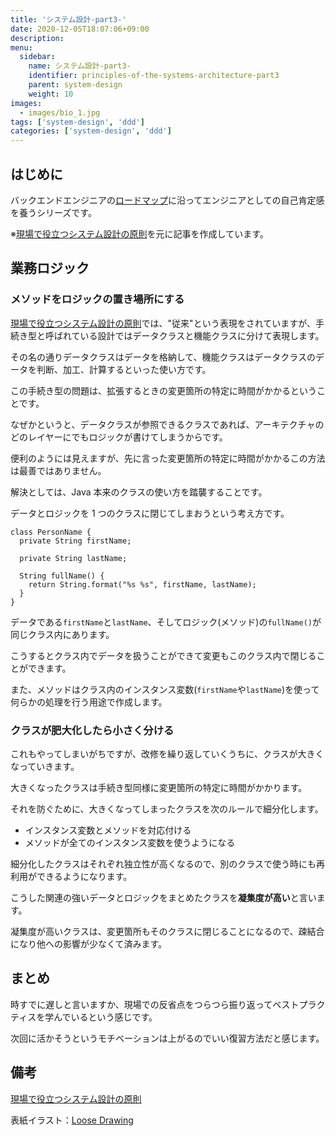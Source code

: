 ```yaml
---
title: 'システム設計-part3-'
date: 2020-12-05T18:07:06+09:00
description:
menu:
  sidebar:
    name: システム設計-part3-
    identifier: principles-of-the-systems-architecture-part3
    parent: system-design
    weight: 10
images:
  - images/bio_1.jpg
tags: ['system-design', 'ddd']
categories: ['system-design', 'ddd']
---
```


## はじめに

バックエンドエンジニアの[ロードマップ][ロードマップ]に沿ってエンジニアとしての自己肯定感を養うシリーズです。

※[現場で役立つシステム設計の原則][現場で役立つシステム設計の原則]を元に記事を作成しています。

## 業務ロジック

### メソッドをロジックの置き場所にする

[現場で役立つシステム設計の原則][現場で役立つシステム設計の原則]では、"従来"という表現をされていますが、手続き型と呼ばれている設計ではデータクラスと機能クラスに分けて表現します。

その名の通りデータクラスはデータを格納して、機能クラスはデータクラスのデータを判断、加工、計算するといった使い方です。

この手続き型の問題は、拡張するときの変更箇所の特定に時間がかかるということです。

なぜかというと、データクラスが参照できるクラスであれば、アーキテクチャのどのレイヤーにでもロジックが書けてしまうからです。

便利のようには見えますが、先に言った変更箇所の特定に時間がかかるこの方法は最善ではありません。

解決としては、Java 本来のクラスの使い方を踏襲することです。

データとロジックを 1 つのクラスに閉じてしまおうという考え方です。

```
class PersonName {
  private String firstName;

  private String lastName;

  String fullName() {
    return String.format("%s %s", firstName, lastName);
  }
}
```

データである`firstName`と`lastName`、そしてロジック(メソッド)の`fullName()`が同じクラス内にあります。

こうするとクラス内でデータを扱うことができて変更もこのクラス内で閉じることができます。

また、メソッドはクラス内のインスタンス変数(`firstName`や`lastName`)を使って何らかの処理を行う用途で作成します。

### クラスが肥大化したら小さく分ける

これもやってしまいがちですが、改修を繰り返していくうちに、クラスが大きくなっていきます。

大きくなったクラスは手続き型同様に変更箇所の特定に時間がかかります。

それを防ぐために、大きくなってしまったクラスを次のルールで細分化します。

- インスタンス変数とメソッドを対応付ける
- メソッドが全てのインスタンス変数を使うようになる

細分化したクラスはそれぞれ独立性が高くなるので、別のクラスで使う時にも再利用ができるようになります。

こうした関連の強いデータとロジックをまとめたクラスを**凝集度が高い**と言います。

凝集度が高いクラスは、変更箇所もそのクラスに閉じることになるので、疎結合になり他への影響が少なくて済みます。

## まとめ

時すでに遅しと言いますか、現場での反省点をつらつら振り返ってベストプラクティスを学んでいるという感じです。

次回に活かそうというモチベーションは上がるのでいい復習方法だと感じます。

## 備考

[現場で役立つシステム設計の原則][現場で役立つシステム設計の原則]

表紙イラスト：[Loose Drawing](https://loosedrawing.com/)

[ロードマップ]: https://github.com/kamranahmedse/developer-roadmap#back-end-roadmap
[現場で役立つシステム設計の原則]: https://www.amazon.co.jp/%E7%8F%BE%E5%A0%B4%E3%81%A7%E5%BD%B9%E7%AB%8B%E3%81%A4%E3%82%B7%E3%82%B9%E3%83%86%E3%83%A0%E8%A8%AD%E8%A8%88%E3%81%AE%E5%8E%9F%E5%89%87-%E5%A4%89%E6%9B%B4%E3%82%92%E6%A5%BD%E3%81%A7%E5%AE%89%E5%85%A8%E3%81%AB%E3%81%99%E3%82%8B%E3%82%AA%E3%83%96%E3%82%B8%E3%82%A7%E3%82%AF%E3%83%88%E6%8C%87%E5%90%91%E3%81%AE%E5%AE%9F%E8%B7%B5%E6%8A%80%E6%B3%95-%E5%A2%97%E7%94%B0-%E4%BA%A8/dp/477419087X
